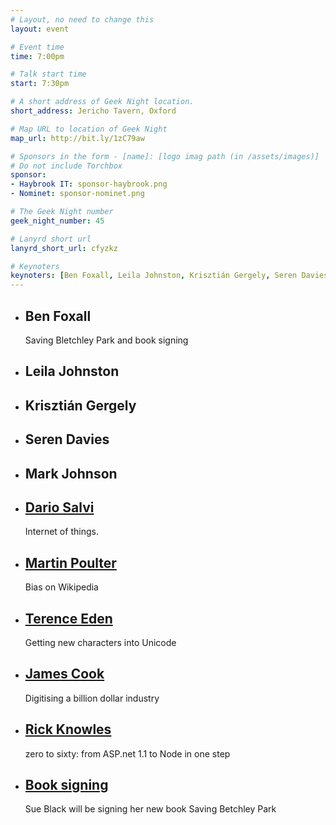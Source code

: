 ```yaml
---
# Layout, no need to change this
layout: event

# Event time
time: 7:00pm

# Talk start time
start: 7:30pm

# A short address of Geek Night location.
short_address: Jericho Tavern, Oxford

# Map URL to location of Geek Night
map_url: http://bit.ly/1zC79aw

# Sponsors in the form - [name]: [logo imag path (in /assets/images)]
# Do not include Torchbox
sponsor:
- Haybrook IT: sponsor-haybrook.png
- Nominet: sponsor-nominet.png

# The Geek Night number
geek_night_number: 45

# Lanyrd short url
lanyrd_short_url: cfyzkz

# Keynoters
keynoters: [Ben Foxall, Leila Johnston, Krisztián Gergely, Seren Davies, Mark Johnson]
---
```


<ul class="keynotes">
     <li itemprop="performer" itemscope="itemscope" itemtype="http://schema.org/Person">
        <h2 itemprop="name">Ben Foxall</h2>
        <p>Saving Bletchley Park and book signing</p>
    </li>
    <li itemprop="performer" itemscope="itemscope" itemtype="http://schema.org/Person">
        <h2 itemprop="name">Leila Johnston</h2>
    </li>
    <li itemprop="performer" itemscope="itemscope" itemtype="http://schema.org/Person">
        <h2 itemprop="name">Krisztián Gergely</h2>
    </li>
    <li itemprop="performer" itemscope="itemscope" itemtype="http://schema.org/Person">
        <h2 itemprop="name">Seren Davies</h2>
    </li>
    <li itemprop="performer" itemscope="itemscope" itemtype="http://schema.org/Person">
        <h2 itemprop="name">Mark Johnson</h2>
    </li>
</ul>

<ul class="microslots">
    <li itemprop="performer" itemscope="itemscope" itemtype="http://schema.org/Person">
        <a href="https://bochovj.wordpress.com/2015/04/06/piot-a-picopersonal-internet-of-thing-diy-platform/" itemprop="url"><h2 itemprop="name">Dario Salvi</h2></a>
        <p>Internet of things.</p>
    </li>
    <li itemprop="performer" itemscope="itemscope" itemtype="http://schema.org/Person">
        <a href="" itemprop="url"><h2 itemprop="name">Martin Poulter</h2></a>
        <p>Bias on Wikipedia</p>
    </li>
    <li itemprop="performer" itemscope="itemscope" itemtype="http://schema.org/Person">
        <a href="http://unicodepowersymbol.com/" itemprop="url"><h2 itemprop="name">Terence Eden</h2></a>
        <p>Getting new characters into Unicode</p>
    </li>
    <li itemprop="performer" itemscope="itemscope" itemtype="http://schema.org/Person">
        <a href="" itemprop="url"><h2 itemprop="name">James Cook</h2></a>
        <p>Digitising a billion dollar industry</p>
    </li>
    <li itemprop="performer" itemscope="itemscope" itemtype="http://schema.org/Person">
        <a href="http://www.doctors.net.uk/" itemprop="url"><h2 itemprop="name">Rick Knowles</h2></a>
        <p>zero to sixty: from ASP.net 1.1 to Node in one step </p>
    </li>
    <li itemprop="performer" itemscope="itemscope" itemtype="http://schema.org/Person">
        <a href="https://unbound.co.uk/books/saving-bletchley-park" itemprop="url"><h2 itemprop="name">Book signing</h2></a>
        <p>Sue Black will be signing her new book Saving Betchley Park</p>
    </li>
</ul>
